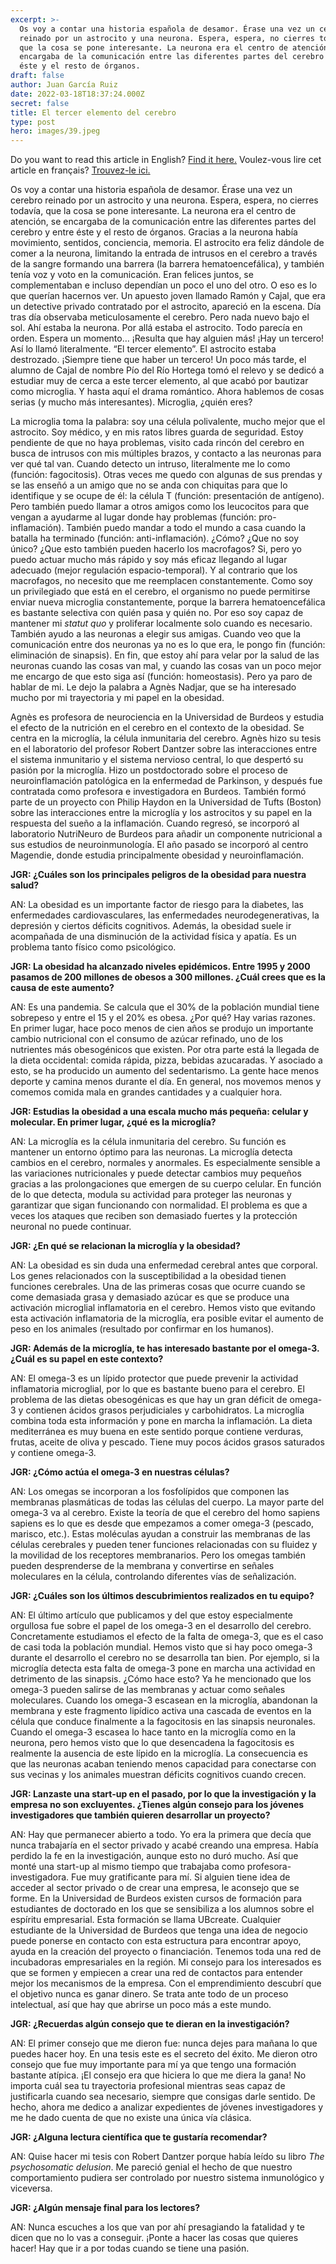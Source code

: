 ```yaml
---
excerpt: >-
  Os voy a contar una historia española de desamor. Érase una vez un cerebro
  reinado por un astrocito y una neurona. Espera, espera, no cierres todavía,
  que la cosa se pone interesante. La neurona era el centro de atención, se
  encargaba de la comunicación entre las diferentes partes del cerebro y entre
  éste y el resto de órganos. 
draft: false
author: Juan García Ruiz
date: 2022-03-18T18:37:24.000Z
secret: false
title: El tercer elemento del cerebro
type: post
hero: images/39.jpeg
---
```

<span class="clarification-box">
Do you want to read this article in English? <a href="/The-third-element-of-the-brain">Find it here.</a>
</span>

<span class="clarification-box">
Voulez-vous lire cet article en français? <a href="/Le-troisieme-element-du-cerveau">Trouvez-le ici.</a>
</span>

Os voy a contar una historia española de desamor. Érase una vez un cerebro reinado por un astrocito y una neurona. Espera, espera, no cierres todavía, que la cosa se pone interesante. La neurona era el centro de atención, se encargaba de la comunicación entre las diferentes partes del cerebro y entre éste y el resto de órganos. Gracias a la neurona había movimiento, sentidos, conciencia, memoria. El astrocito era feliz dándole de comer a la neurona, limitando la entrada de intrusos en el cerebro a través de la sangre formando una barrera (la barrera hematoencefálica), y también tenía voz y voto en la comunicación. Eran felices juntos, se complementaban e incluso dependían un poco el uno del otro. O eso es lo que querían hacernos ver. Un apuesto joven llamado Ramón y Cajal, que era un detective privado contratado por el astrocito, apareció en la escena. Día tras día observaba meticulosamente el cerebro. Pero nada nuevo bajo el sol. Ahí estaba la neurona. Por allá estaba el astrocito. Todo parecía en orden. Espera un momento… ¡Resulta que hay alguien más! ¡Hay un tercero! Así lo llamó literalmente. “El tercer elemento”. El astrocito estaba destrozado. ¡Siempre tiene que haber un tercero! Un poco más tarde, el alumno de Cajal de nombre Pío del Río Hortega tomó el relevo y se dedicó a estudiar muy de cerca a este tercer elemento, al que acabó por bautizar como microglia. Y hasta aquí el drama romántico. Ahora hablemos de cosas serias (y mucho más interesantes). Microglia, ¿quién eres?

La microglia toma la palabra: soy una célula polivalente, mucho mejor que el astrocito. Soy médico, y en mis ratos libres guarda de seguridad. Estoy pendiente de que no haya problemas, visito cada rincón del cerebro en busca de intrusos con mis múltiples brazos, y contacto a las neuronas para ver qué tal van. Cuando detecto un intruso, literalmente me lo como (función: fagocitosis). Otras veces me quedo con algunas de sus prendas y se las enseñó a un amigo que no se anda con chiquitas para que lo identifique y se ocupe de él: la célula T (función: presentación de antígeno). Pero también puedo llamar a otros amigos como los leucocitos para que vengan a ayudarme al lugar donde hay problemas (función: pro-inflamación). También puedo mandar a todo el mundo a casa cuando la batalla ha terminado (función: anti-inflamación). ¿Cómo? ¿Que no soy único? ¿Que esto también pueden hacerlo los macrofagos? Si, pero yo puedo actuar mucho más rápido y soy más eficaz llegando al lugar adecuado (mejor regulación espacio-temporal). Y al contrario que los macrofagos, no necesito que me reemplacen constantemente. Como soy un privilegiado que está en el cerebro, el organismo no puede permitirse enviar nueva microglia constantemente, porque la barrera hematoencefálica es bastante selectiva con quién pasa y quién no. Por eso soy capaz de mantener mi *statut quo* y proliferar localmente solo cuando es necesario. También ayudo a las neuronas a elegir sus amigas. Cuando veo que la comunicación entre dos neuronas ya no es lo que era, le pongo fin (función: eliminación de sinapsis). En fin, que estoy ahí para velar por la salud de las neuronas cuando las cosas van mal, y cuando las cosas van un poco mejor me encargo de que esto siga así (función: homeostasis). Pero ya paro de hablar de mi. Le dejo la palabra a Agnès Nadjar, que se ha interesado mucho por mi trayectoria y mi papel en la obesidad.

Agnès es profesora de neurociencia en la Universidad de Burdeos y estudia el efecto de la nutrición en el cerebro en el contexto de la obesidad. Se centra en la microglía, la célula inmunitaria del cerebro. Agnès hizo su tesis en el laboratorio del profesor Robert Dantzer sobre las interacciones entre el sistema inmunitario y el sistema nervioso central, lo que despertó su pasión por la microglía. Hizo un postdoctorado sobre el proceso de neuroinflamación patológica en la enfermedad de Parkinson, y después fue contratada como profesora e investigadora en Burdeos. También formó parte de un proyecto con Philip Haydon en la Universidad de Tufts (Boston) sobre las interacciones entre la microglía y los astrocitos y su papel en la respuesta del sueño a la inflamación. Cuando regresó, se incorporó al laboratorio NutriNeuro de Burdeos para añadir un componente nutricional a sus estudios de neuroinmunología. El año pasado se incorporó al centro Magendie, donde estudia principalmente obesidad y neuroinflamación.

**JGR: ¿Cuáles son los principales peligros de la obesidad para nuestra salud?**

AN: La obesidad es un importante factor de riesgo para la diabetes, las enfermedades cardiovasculares, las enfermedades neurodegenerativas, la depresión y ciertos déficits cognitivos. Además, la obesidad suele ir acompañada de una disminución de la actividad física y apatía. Es un problema tanto físico como psicológico.

**JGR: La obesidad ha alcanzado niveles epidémicos. Entre 1995 y 2000 pasamos de 200 millones de obesos a 300 millones. ¿Cuál crees que es la causa de este aumento?**

AN: Es una pandemia. Se calcula que el 30% de la población mundial tiene sobrepeso y entre el 15 y el 20% es obesa. ¿Por qué? Hay varias razones. En primer lugar, hace poco menos de cien años se produjo un importante cambio nutricional con el consumo de azúcar refinado, uno de los nutrientes más obesogénicos que existen. Por otra parte está la llegada de la dieta occidental: comida rápida, pizza, bebidas azucaradas. Y asociado a esto, se ha producido un aumento del sedentarismo. La gente hace menos deporte y camina menos durante el día. En general, nos movemos menos y comemos comida mala en grandes cantidades y a cualquier hora.

**JGR: Estudias la obesidad a una escala mucho más pequeña: celular y molecular. En primer lugar, ¿qué es la microglía?**

AN: La microglía es la célula inmunitaria del cerebro. Su función es mantener un entorno óptimo para las neuronas. La microglía detecta cambios en el cerebro, normales y anormales. Es especialmente sensible a las variaciones nutricionales y puede detectar cambios muy pequeños gracias a las prolongaciones que emergen de su cuerpo celular. En función de lo que detecta, modula su actividad para proteger las neuronas y garantizar que sigan funcionando con normalidad. El problema es que a veces los ataques que reciben son demasiado fuertes y la protección neuronal no puede continuar.

**JGR: ¿En qué se relacionan la microglía y la obesidad?**

AN: La obesidad es sin duda una enfermedad cerebral antes que corporal. Los genes relacionados con la susceptibilidad a la obesidad tienen funciones cerebrales. Una de las primeras cosas que ocurre cuando se come demasiada grasa y demasiado azúcar es que se produce una activación microglial inflamatoria en el cerebro. Hemos visto que evitando esta activación inflamatoria de la microglía, era posible evitar el aumento de peso en los animales (resultado por confirmar en los humanos).

**JGR: Además de la microglía, te has interesado bastante por el omega-3. ¿Cuál es su papel en este contexto?**

AN: El omega-3 es un lípido protector que puede prevenir la actividad inflamatoria microglial, por lo que es bastante bueno para el cerebro. El problema de las dietas obesogénicas es que hay un gran déficit de omega-3 y contienen ácidos grasos perjudiciales y carbohidratos. La microglía combina toda esta información y pone en marcha la inflamación. La dieta mediterránea es muy buena en este sentido porque contiene verduras, frutas, aceite de oliva y pescado. Tiene muy pocos ácidos grasos saturados y contiene omega-3.

**JGR: ¿Cómo actúa el omega-3 en nuestras células?**

AN: Los omegas se incorporan a los fosfolípidos que componen las membranas plasmáticas de todas las células del cuerpo. La mayor parte del omega-3 va al cerebro. Existe la teoría de que el cerebro del homo sapiens sapiens es lo que es desde que empezamos a comer omega-3 (pescado, marisco, etc.). Estas moléculas ayudan a construir las membranas de las células cerebrales y pueden tener funciones relacionadas con su fluidez y la movilidad de los receptores membranarios. Pero los omegas también pueden desprenderse de la membrana y convertirse en señales moleculares en la célula, controlando diferentes vías de señalización.

**JGR: ¿Cuáles son los últimos descubrimientos realizados en tu equipo?**

AN: El último artículo que publicamos y del que estoy especialmente orgullosa fue sobre el papel de los omega-3 en el desarrollo del cerebro. Concretamente estudiamos el efecto de la falta de omega-3, que es el caso de casi toda la población mundial. Hemos visto que si hay poco omega-3 durante el desarrollo el cerebro no se desarrolla tan bien. Por ejemplo, si la microglía detecta esta falta de omega-3 pone en marcha una actividad en detrimento de las sinapsis. ¿Cómo hace esto? Ya he mencionado que los omega-3 pueden salirse de las membranas y actuar como señales moleculares. Cuando los omega-3 escasean en la microglía, abandonan la membrana y este fragmento lipídico activa una cascada de eventos en la célula que conduce finalmente a la fagocitosis en las sinapsis neuronales. Cuando el omega-3 escasea lo hace tanto en la microglía como en la neurona, pero hemos visto que lo que desencadena la fagocitosis es realmente la ausencia de este lípido en la microglía. La consecuencia es que las neuronas acaban teniendo menos capacidad para conectarse con sus vecinas y los animales muestran déficits cognitivos cuando crecen.

**JGR: Lanzaste una start-up en el pasado, por lo que la investigación y la empresa no son excluyentes. ¿Tienes algún consejo para los jóvenes investigadores que también quieren desarrollar un proyecto?**

AN: Hay que permanecer abierto a todo. Yo era la primera que decía que nunca trabajaría en el sector privado y acabé creando una empresa. Había perdido la fe en la investigación, aunque esto no duró mucho. Así que monté una start-up al mismo tiempo que trabajaba como profesora-investigadora. Fue muy gratificante para mí. Si alguien tiene idea de acceder al sector privado o de crear una empresa, le aconsejo que se forme. En la Universidad de Burdeos existen cursos de formación para estudiantes de doctorado en los que se sensibiliza a los alumnos sobre el espíritu empresarial. Esta formación se llama UBcreate. Cualquier estudiante de la Universidad de Burdeos que tenga una idea de negocio puede ponerse en contacto con esta estructura para encontrar apoyo, ayuda en la creación del proyecto o financiación. Tenemos toda una red de incubadoras empresariales en la región. Mi consejo para los interesados es que se formen y empiecen a crear una red de contactos para entender mejor los mecanismos de la empresa. Con el emprendimiento descubrí que el objetivo nunca es ganar dinero. Se trata ante todo de un proceso intelectual, así que hay que abrirse un poco más a este mundo.

**JGR: ¿Recuerdas algún consejo que te dieran en la investigación?**

AN: El primer consejo que me dieron fue: nunca dejes para mañana lo que puedes hacer hoy. En una tesis este es el secreto del éxito. Me dieron otro consejo que fue muy importante para mí ya que tengo una formación bastante atípica. ¡El consejo era que hiciera lo que me diera la gana! No importa cuál sea tu trayectoria profesional mientras seas capaz de justificarla cuando sea necesario, siempre que consigas darle sentido. De hecho, ahora me dedico a analizar expedientes de jóvenes investigadores y me he dado cuenta de que no existe una única vía clásica.

**JGR: ¿Alguna lectura científica que te gustaría recomendar?**

AN: Quise hacer mi tesis con Robert Dantzer porque había leído su libro *The psychosomatic delusion*. Me pareció genial el hecho de que nuestro comportamiento pudiera ser controlado por nuestro sistema inmunológico y viceversa.

**JGR: ¿Algún mensaje final para los lectores?**

AN: Nunca escuches a los que van por ahí presagiando la fatalidad y te dicen que no lo vas a conseguir. ¡Ponte a hacer las cosas que quieres hacer! Hay que ir a por todas cuando se tiene una pasión.
